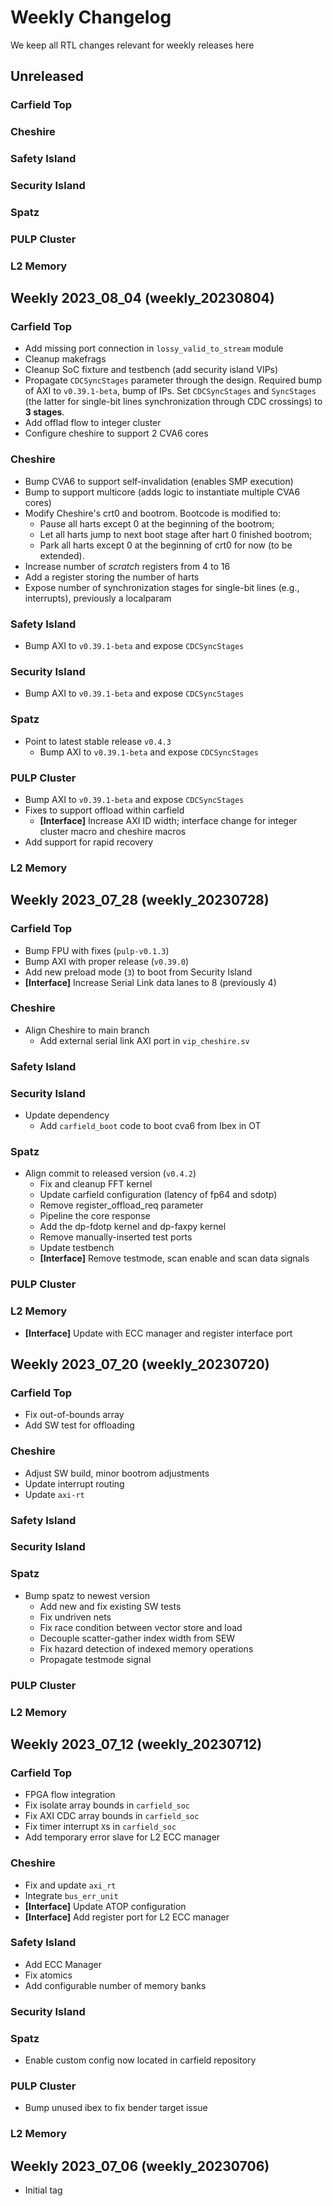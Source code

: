 # Weekly Changelog

We keep all RTL changes relevant for weekly releases here

## Unreleased

### Carfield Top

### Cheshire

### Safety Island

### Security Island

### Spatz

### PULP Cluster

### L2 Memory


## Weekly 2023_08_04 (weekly_20230804)

### Carfield Top
- Add missing port connection in `lossy_valid_to_stream` module
- Cleanup makefrags
- Cleanup SoC fixture and testbench (add security island VIPs)
- Propagate `CDCSyncStages` parameter through the design. Required bump of AXI to `v0.39.1-beta`,
  bump of IPs. Set `CDCSyncStages` and `SyncStages` (the latter for single-bit lines synchronization
  through CDC crossings) to **3 stages**.
- Add offlad flow to integer cluster
- Configure cheshire to support 2 CVA6 cores

### Cheshire
- Bump CVA6 to support self-invalidation (enables SMP execution)
- Bump to support multicore (adds logic to instantiate multiple CVA6 cores)
- Modify Cheshire's crt0 and bootrom. Bootcode is modified to:
  - Pause all harts except 0 at the beginning of the bootrom;
  - Let all harts jump to next boot stage after hart 0 finished bootrom;
  - Park all harts except 0 at the beginning of crt0 for now (to be extended).
- Increase number of *scratch* registers from 4 to 16
- Add a register storing the number of harts
- Expose number of synchronization stages for single-bit lines (e.g., interrupts), previously a
  localparam

### Safety Island
- Bump AXI to `v0.39.1-beta` and expose `CDCSyncStages`

### Security Island
- Bump AXI to `v0.39.1-beta` and expose `CDCSyncStages`

### Spatz
- Point to latest stable release `v0.4.3`
  - Bump AXI to `v0.39.1-beta` and expose `CDCSyncStages`

### PULP Cluster
- Bump AXI to `v0.39.1-beta` and expose `CDCSyncStages`
- Fixes to support offload within carfield
  - **[Interface]** Increase AXI ID width; interface change for integer cluster macro and cheshire
    macros
- Add support for rapid recovery

### L2 Memory


## Weekly 2023_07_28 (weekly_20230728)

### Carfield Top
- Bump FPU with fixes (`pulp-v0.1.3`)
- Bump AXI with proper release (`v0.39.0`)
- Add new preload mode (`3`) to boot from Security Island
- **[Interface]** Increase Serial Link data lanes to 8 (previously 4)

### Cheshire
- Align Cheshire to main branch
  - Add external serial link AXI port in `vip_cheshire.sv`

### Safety Island

### Security Island
- Update dependency
  - Add `carfield_boot` code to boot cva6 from Ibex in OT

### Spatz
- Align commit to released version (`v0.4.2`)
  - Fix and cleanup FFT kernel
  - Update carfield configuration (latency of fp64 and sdotp)
  - Remove register_offload_req parameter
  - Pipeline the core response
  - Add the dp-fdotp kernel and dp-faxpy kernel
  - Remove manually-inserted test ports
  - Update testbench
  - **[Interface]** Remove testmode, scan enable and scan data signals

### PULP Cluster

### L2 Memory
- **[Interface]** Update with ECC manager and register interface port


## Weekly 2023_07_20 (weekly_20230720)

### Carfield Top
- Fix out-of-bounds array
- Add SW test for offloading

### Cheshire
- Adjust SW build, minor bootrom adjustments
- Update interrupt routing
- Update `axi-rt`

### Safety Island

### Security Island

### Spatz
- Bump spatz to newest version
  - Add new and fix existing SW tests
  - Fix undriven nets
  - Fix race condition between vector store and load
  - Decouple scatter-gather index width from SEW
  - Fix hazard detection of indexed memory operations
  - Propagate testmode signal

### PULP Cluster

### L2 Memory


## Weekly 2023_07_12 (weekly_20230712)

### Carfield Top
* FPGA flow integration
* Fix isolate array bounds in `carfield_soc`
* Fix AXI CDC array bounds in `carfield_soc`
* Fix timer interrupt `X`s in `carfield_soc`
* Add temporary error slave for L2 ECC manager

### Cheshire
* Fix and update `axi_rt`
* Integrate `bus_err_unit`
* **[Interface]** Update ATOP configuration
* **[Interface]** Add register port for L2 ECC manager

### Safety Island
* Add ECC Manager
* Fix atomics
* Add configurable number of memory banks

### Security Island

### Spatz
* Enable custom config now located in carfield repository

### PULP Cluster
* Bump unused ibex to fix bender target issue

### L2 Memory


## Weekly 2023_07_06 (weekly_20230706)

* Initial tag

